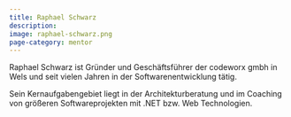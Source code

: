 ```yaml
---
title: Raphael Schwarz
description: 
image: raphael-schwarz.png
page-category: mentor
---
```


Raphael Schwarz ist Gründer und Geschäftsführer der codeworx gmbh in Wels und seit vielen Jahren in der Softwarenentwicklung tätig.

Sein Kernaufgabengebiet liegt in der Architekturberatung und im Coaching von größeren Softwareprojekten mit .NET bzw. Web Technologien. 